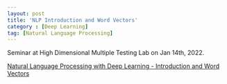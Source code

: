 ```yaml
---
layout: post
title: 'NLP Introduction and Word Vectors'
category : [Deep Learning]
tag: [Natural Language Processing]
---
```


Seminar at High Dimensional Multiple Testing Lab on Jan 14th, 2022.
<!-- more -->

[Natural Language Processing with Deep Learning - Introduction and Word Vectors](~/public/files/20220114_word_embeddings.pdf)